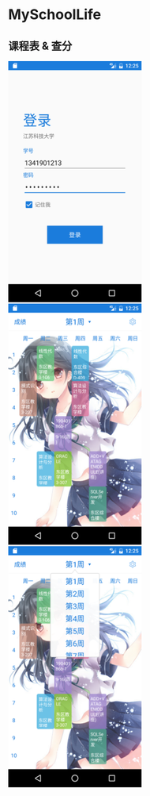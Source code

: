 # MySchoolLife
课程表 &amp; 查分
---
<img src="app/src/main/java/screenshot/Screenshot_1474431944.png" width=270 height=486/> 
<img src="app/src/main/java/screenshot/Screenshot_1474431953.png" width=270 height=486/><br>
<img src="app/src/main/java/screenshot/Screenshot_1474431960.png" width=270 height=486/>
